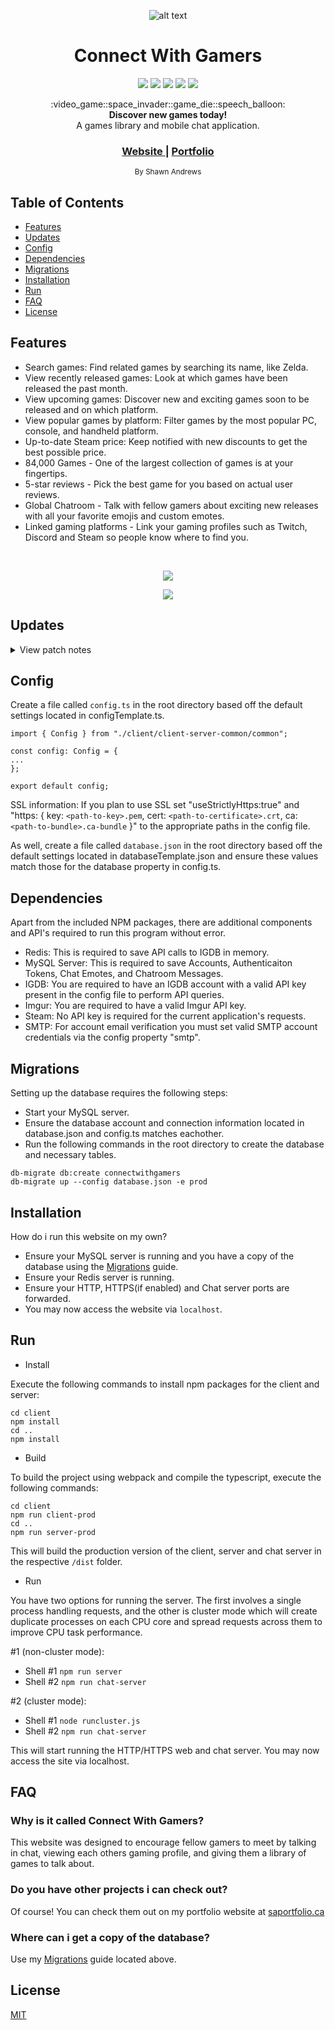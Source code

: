 <div align="center">

  ![alt text](https://i.imgur.com/UfeBmAp.gif "logo")

  <h1>Connect With Gamers</h1>
</div>
<p align="center">
    <a href="https://travis-ci.org/ShawnAndrews/ConnectWithGamers" alt="Build Status">
        <img src="https://travis-ci.org/ShawnAndrews/ConnectWithGamers.svg?branch=master" /></a>
    <a href="http://connectwithgamers.com/" alt="connectwithgamers.com">
        <img src="https://img.shields.io/website-up-down-green-red/http/shields.io.svg" /></a>
    <a href="https://david-dm.org/shawnandrews/connectwithgamers" alt="David">
        <img src="https://david-dm.org/shawnandrews/connectwithgamers.svg" /></a>
    <a href="https://github.com/ShawnAndrews/ConnectWithGamers" alt="GitHub release">
        <img src="https://img.shields.io/github/release/shawnandrews/connectwithgamers.svg" /></a>
    <a href="https://github.com/ShawnAndrews/ConnectWithGamers/blob/master/LICENSE" alt="GitHub license">
        <img src="https://img.shields.io/github/license/shawnandrews/connectwithgamers.svg" /></a>
</p>
<div align="center">
  :video_game::space_invader::game_die::speech_balloon:
</div>
<div align="center">
  <strong>Discover new games today!</strong>
</div>
<div align="center">
  A games library and mobile chat application.
</div>

<div align="center">
  <h3>
    <a href="http://www.connectwithgamers.com">
      Website
    </a>
    <span> | </span>
    <a href="http://www.saportfolio.ca">
      Portfolio
    </a>
  </h3>
</div>

<div align="center">
  <sub>By Shawn Andrews</sub>
</div>

## Table of Contents
- [Features](#features)
- [Updates](#updates)
- [Config](#config)
- [Dependencies](#dependencies)
- [Migrations](#migrations)
- [Installation](#installation)
- [Run](#run)
- [FAQ](#faq)
- [License](#license)

## Features
- Search games: Find related games by searching its name, like Zelda.
- View recently released games: Look at which games have been released the past month.
- View upcoming games: Discover new and exciting games soon to be released and on which platform.
- View popular games by platform: Filter games by the most popular PC, console, and handheld platform.
- Up-to-date Steam price: Keep notified with new discounts to get the best possible price.
- 84,000 Games - One of the largest collection of games is at your fingertips.
- 5-star reviews - Pick the best game for you based on actual user reviews.
- Global Chatroom - Talk with fellow gamers about exciting new releases with all your favorite emojis and custom emotes.
- Linked gaming platforms - Link your gaming profiles such as Twitch, Discord and Steam so people know where to find you.

<br/>

<p align="center">
  <img src="https://i.imgur.com/bOllaqY.png" />
</p>

<p align="center">
  <img src="https://i.imgur.com/0lxFwhZ.png" />
</p>

## Updates

<details>
  <summary>View patch notes</summary>
  
  
> v1.0
> 
> - Initial release
>
> v1.1
> 
> - Account login
>     * Updated login, signup button
>     * Updated Remember Me slider
> - Account Settings
>     * Added ability to change password
>     * Changed saving individual settings into one save button
>     * Added ability to Add/Update/Delete profile pictures
>          * Using Imgur image hosting
>     * Added slider to expand and collapse gaming links
> - Chatroom
>     * Added text to show if message was Today, Yesterday, etc for improved readability
>     * Added iMessage chat bubbles
>          * Clickable to show time stamp
>     * Updated send bar to send messages
>     * Updated screen to view users in chatroom
>          * Updated UI
>          * Added text to show how long ago was the last activity of a user
> - Menu
>     * Added Game Trailer vidoes
>     * Added Steam Reviews
>     * Added ability to search games by genre
>     * Changed Popular Games By Platform to Exclusive Games By Platform
>     * Added Read More for long summaries for improved readability
>     * Added clickable platforms and genres
>
> v1.2
>
> - Chatroom
>     * Added top and side nav bar
>     * Moved User List to side nav
>          * Updated user list UI
>          * Added multi-bubble for subsequent messages from the same person
>          * Added ability to use pictures in messages
> - Menu
>     * Updated Game Screen UI
> - Account
>     * Added email verification
>          * Email sent on account creation and resent on request
> - Other
>     * Added SSL support
>     * Code cleanup
>          * Add comments
>          * Split heavy files into smaller ones
>          * Seperate components into container and presentational components
>
> v1.3
>
> - Menu
>     * Added Gaming Profiles
>          * Ability to view your followed live Twitch streams
>          * Ability to view your Steam friends list
>          * Ability to copy your Discord server's link to send to friends
>
> v1.4
>
> - Login
>     * Updated login screen to be fullscreen
> - Chatroom
>     * Updated chatrooms
>          * Severals new channels for the most popular video games
>     * Added user list bar
>          * Ability to see other user's time of most recent activity
>          * Ability to click on a user for more detailed information
>     * Added search feature
>          * Find users by name for more detailed information
>     * Added settings feature
>          * View all emotes available and who uploaded them
>          * Create your own custom emote
>     * Updated messaging
>          * Ability to use Emojis, Animated Emojis, and image attachments
</details>

## Config
Create a file called ``config.ts`` in the root directory based off the default settings located in configTemplate.ts.

```
import { Config } from "./client/client-server-common/common";

const config: Config = { 
... 
};

export default config;
```

SSL information: If you plan to use SSL set "useStrictlyHttps:true" and "https: { key: `<path-to-key>.pem`, cert: `<path-to-certificate>.crt`, ca: `<path-to-bundle>.ca-bundle` }" to the appropriate paths in the config file.

As well, create a file called ``database.json`` in the root directory based off the default settings located in databaseTemplate.json and ensure these values match those for the database property in config.ts.

## Dependencies
Apart from the included NPM packages, there are additional components and API's required to run this program without error.
- Redis: This is required to save API calls to IGDB in memory.
- MySQL Server: This is required to save Accounts, Authenticaiton Tokens, Chat Emotes, and Chatroom Messages.
- IGDB: You are required to have an IGDB account with a valid API key present in the config file to perform API queries.
- Imgur: You are required to have a valid Imgur API key.
- Steam: No API key is required for the current application's requests.
- SMTP: For account email verification you must set valid SMTP account credentials via the config property "smtp".

## Migrations
Setting up the database requires the following steps:

- Start your MySQL server.
- Ensure the database account and connection information located in database.json and config.ts matches eachother.
- Run the following commands in the root directory to create the database and necessary tables.

```
db-migrate db:create connectwithgamers
db-migrate up --config database.json -e prod
```

## Installation
How do i run this website on my own?
- Ensure your MySQL server is running and you have a copy of the database using the [Migrations](#migrations) guide.
- Ensure your Redis server is running.
- Ensure your HTTP, HTTPS(if enabled) and Chat server ports are forwarded.
- You may now access the website via ``localhost``.

## Run

- Install

Execute the following commands to install npm packages for the client and server:
```
cd client
npm install
cd ..
npm install
```

- Build

To build the project using webpack and compile the typescript, execute the following commands:
```
cd client
npm run client-prod
cd ..
npm run server-prod
```

This will build the production version of the client, server and chat server in the respective ``/dist`` folder.

- Run

You have two options for running the server. The first involves a single process handling requests, and the other is cluster mode which will create duplicate processes on each CPU core and spread requests across them to improve CPU task performance.

#1 (non-cluster mode): 

- Shell #1 ```npm run server```
- Shell #2 ```npm run chat-server```

#2 (cluster mode):

- Shell #1 ```node runcluster.js```
- Shell #2 ```npm run chat-server```

This will start running the HTTP/HTTPS web and chat server. You may now access the site via localhost.

## FAQ
### Why is it called Connect With Gamers?
This website was designed to encourage fellow gamers to meet by talking in chat, viewing each others gaming profile, and giving them a library of games to talk about.

### Do you have other projects i can check out?
Of course! You can check them out on my portfolio website at [saportfolio.ca](http://www.saportfolio.ca)

### Where can i get a copy of the database?
Use my [Migrations](#migrations) guide located above.

## License
[MIT](https://tldrlegal.com/license/mit-license)
